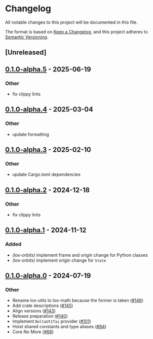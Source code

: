 # Changelog
All notable changes to this project will be documented in this file.

The format is based on [Keep a Changelog](https://keepachangelog.com/en/1.0.0/),
and this project adheres to [Semantic Versioning](https://semver.org/spec/v2.0.0.html).

## [Unreleased]

## [0.1.0-alpha.5](https://github.com/lox-space/lox/compare/lox-ephem-v0.1.0-alpha.4...lox-ephem-v0.1.0-alpha.5) - 2025-06-19

### Other

- fix clippy lints

## [0.1.0-alpha.4](https://github.com/lox-space/lox/compare/lox-ephem-v0.1.0-alpha.3...lox-ephem-v0.1.0-alpha.4) - 2025-03-04

### Other

- update formatting

## [0.1.0-alpha.3](https://github.com/lox-space/lox/compare/lox-ephem-v0.1.0-alpha.2...lox-ephem-v0.1.0-alpha.3) - 2025-02-10

### Other

- update Cargo.toml dependencies

## [0.1.0-alpha.2](https://github.com/lox-space/lox/compare/lox-ephem-v0.1.0-alpha.1...lox-ephem-v0.1.0-alpha.2) - 2024-12-18

### Other

- fix clippy lints

## [0.1.0-alpha.1](https://github.com/lox-space/lox/compare/lox-ephem-v0.1.0-alpha.0...lox-ephem-v0.1.0-alpha.1) - 2024-11-12

### Added

- *(lox-orbits)* implement frame and origin change for Python classes
- *(lox-orbits)* implement origin change for `State`

## [0.1.0-alpha.0](https://github.com/lox-space/lox/releases/tag/lox-ephem-v0.1.0-alpha.0) - 2024-07-19

### Other
- Rename lox-utils to lox-math because the former is taken ([#146](https://github.com/lox-space/lox/pull/146))
- Add crate descriptions ([#145](https://github.com/lox-space/lox/pull/145))
- Align versions ([#143](https://github.com/lox-space/lox/pull/143))
- Release preparation ([#140](https://github.com/lox-space/lox/pull/140))
- Implement `DeltaUt1Tai` provider ([#101](https://github.com/lox-space/lox/pull/101))
- Hoist shared constants and type aliases ([#84](https://github.com/lox-space/lox/pull/84))
- Core No More ([#68](https://github.com/lox-space/lox/pull/68))
